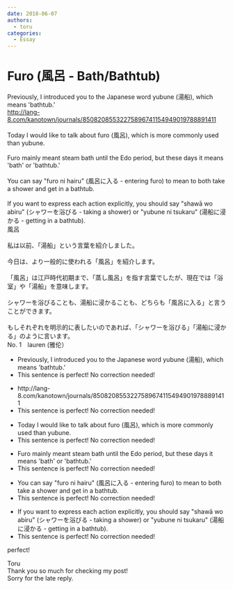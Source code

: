```yaml
---
date: 2018-06-07
authors:
  - toru
categories:
  - Essay
---
```


<h1 id="subject_show">Furo (風呂 - Bath/Bathtub)</h1>
<div class="date" hidden>Jun 7, 2018 21:15</div>
<div id="post"><div id="body_show_ori">
Previously, I introduced you to the Japanese word yubune (湯船), which means 'bathtub.'<br/><a href="http://lang-8.com/kanotown/journals/85082085532275896741154949019788891411" target="_blank">http://lang-8.com/kanotown/journals/85082085532275896741154949019788891411</a><br/><br/>Today I would like to talk about furo (風呂), which is more commonly used than yubune.<br/><br/>Furo mainly meant steam bath until the Edo period, but these days it means 'bath' or 'bathtub.'<br/><br/>You can say "furo ni hairu" (風呂に入る - entering furo) to mean to both take a shower and get in a bathtub.<br/><br/>If you want to express each action explicitly, you should say "shawā wo abiru" (シャワーを浴びる - taking a shower) or "yubune ni tsukaru" (湯船に浸かる - getting in a bathtub).
</div></div>

<!-- more -->

<div id="post_ja"><div id="body_show_mo">
風呂<br/><br/>私は以前、「湯船」という言葉を紹介しました。<br/><br/>今日は、より一般的に使われる「風呂」を紹介します。<br/><br/>「風呂」は江戸時代初期まで、「蒸し風呂」を指す言葉でしたが、現在では「浴室」や「湯船」を意味します。<br/><br/>シャワーを浴びることも、湯船に浸かることも、どちらも「風呂に入る」と言うことができます。<br/><br/>もしそれぞれを明示的に表したいのであれば、「シャワーを浴びる」「湯船に浸かる」のように言います。
</div></div>
<div id="block"><div class="first_name"> No. 1　<span class="just_name">lauren (雅伦）</span></div><div id="block2">
<ul class="correction_field">
<li class="incorrect">Previously, I introduced you to the Japanese word yubune (湯船), which means 'bathtub.'</li>
<li class="corrected perfect">This sentence is perfect! No correction needed!</li>
</ul>
<ul class="correction_field">
<li class="incorrect">http://lang-8.com/kanotown/journals/85082085532275896741154949019788891411</li>
<li class="corrected perfect">This sentence is perfect! No correction needed!</li>
</ul>
<ul class="correction_field">
<li class="incorrect">Today I would like to talk about furo (風呂), which is more commonly used than yubune.</li>
<li class="corrected perfect">This sentence is perfect! No correction needed!</li>
</ul>
<ul class="correction_field">
<li class="incorrect">Furo mainly meant steam bath until the Edo period, but these days it means 'bath' or 'bathtub.'</li>
<li class="corrected perfect">This sentence is perfect! No correction needed!</li>
</ul>
<ul class="correction_field">
<li class="incorrect">You can say "furo ni hairu" (風呂に入る - entering furo) to mean to both take a shower and get in a bathtub.</li>
<li class="corrected perfect">This sentence is perfect! No correction needed!</li>
</ul>
<ul class="correction_field">
<li class="incorrect">If you want to express each action explicitly, you should say "shawā wo abiru" (シャワーを浴びる - taking a shower) or "yubune ni tsukaru" (湯船に浸かる - getting in a bathtub).</li>
<li class="corrected perfect">This sentence is perfect! No correction needed!</li>
</ul>
<p class="comment_small">
 perfect!
</p>

</div><div class="name"><span class="just_name">Toru</span><br>
Thank you so much for checking my post!<br/>Sorry for the late reply.
</div>
</div>
